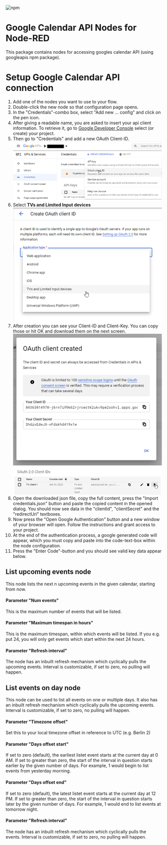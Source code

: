 ![npm](https://img.shields.io/npm/v/node-red-contrib-google-oauth-calendar?style=for-the-badge)

# Google Calendar API Nodes for Node-RED
This package contains nodes for accessing googles calendar API (using googleapis npm package).

# Setup Google Calendar API connection
1. Add one of the nodes you want to use to your flow.
2. Double-click the new node so that configuration page opens.
3. In the "Credentials"-combo box, select "Add new ... config" and click on the pen icon.
4. After giving a readable name, you are asked to insert your api client information. To retrieve it, go to [Google Developer Console](https://console.developers.google.com/) select (or create) your project.
5. Then go to "Credentials" and add a new OAuth Client-ID.
![img](docs/img/credentials-add-oauthclient.png)
6. Select __TVs and Limited Input devices__
![img](docs/img/credentials-select-tv.png)
7. After creation you can see your Client-ID and Client-Key. You can copy those or hit OK and download them on the next screen.
![img](docs/img/credentials-copy-credentials.png)
![img](docs/img/credentials-download-credentials.png)
8. Open the downloaded json file, copy the full content, press the "Import credentials.json" button and paste the copied content in the opened dialog. You should now see data in the "clientId", "clientSecret" and the "redirectUri" textboxes.
9. Now press the "Open Google Authentication" button and a new window of your browser will open. Follow the instructions and grant access to your project.
10. At the end of the authentication process, a google generated code will appear, which you must copy and paste into the code-text-box within the node configuration.
11. Press the "Enter Code"-button and you should see valid key data appear below.

## List upcoming events node
This node lists the next n upcoming events in the given calendar, starting from now.
#### Parameter "Num events"
This is the maximum number of events that will be listed.
#### Parameter "Maximum timespan in hours"
This is the maximum timespan, within which events will be listed. If you e.g. put 24, you will only get events which start within the next 24 hours.
#### Parameter "Refresh interval"
The node has an inbuilt refresh mechanism which cyclically pulls the upcoming events. Interval is customizable, if set to zero, no pulling will happen.

## List events on day node
This node can be used to list all events on one or multiple days. It also has an inbuilt
refresh mechanism which cyclically pulls the upcoming events. Interval is customizable, if set
to zero, no pulling will happen.
#### Parameter "Timezone offset"
Set this to your local timezone offset in reference to UTC (e.g. Berlin 2)
#### Parameter "Days offset start"
If set to zero (default), the earliest listet event starts at the current day at 0 AM. If set to greater than zero, the start of the interval in question starts earlier by the given number of days. For example, 1 would begin to list events from yesterday morning.
#### Parameter "Days offset end"
If set to zero (default), the latest listet event starts at the current day at 12 PM. If set to greater than zero, the start of the interval in question starts later by the given number of days. For example, 1 would end to list events at tomorrow night.
#### Parameter "Refresh interval"
The node has an inbuilt refresh mechanism which cyclically pulls the events. Interval is customizable, if set to zero, no pulling will happen.
